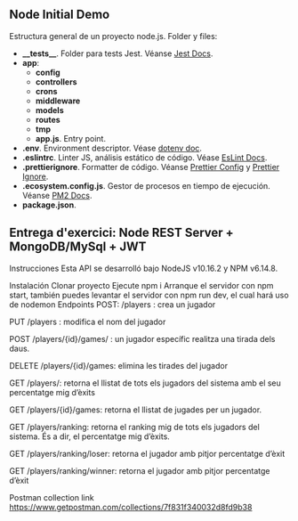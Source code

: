 

## Node Initial Demo

Estructura general de un proyecto node.js. Folder y files:

- <b>\_\_tests__</b>. Folder para tests Jest. Véanse [Jest Docs](https://jestjs.io/es-ES/docs/configuration).
- <b>app</b>:
    - <b>config</b>
    - <b>controllers</b>
    - <b>crons</b>
    - <b>middleware</b>
    - <b>models</b>
    - <b>routes</b>
    - <b>tmp</b>
    - <b>app.js</b>. Entry point.
- <b>.env</b>. Environment descriptor. Véase [dotenv doc](https://www.npmjs.com/package/dotenv).
- <b>.eslintrc</b>. Linter JS, análisis estático de código. Véase [EsLint Docs](https://eslint.org/docs/user-guide/configuring/configuration-files).
- <b>.prettierignore</b>. Formatter de código. Véanse [Prettier Config](https://prettier.io/docs/en/configuration.html) y [Prettier Ignore](https://prettier.io/docs/en/ignore.html).
- <b>.ecosystem.config.js</b>. Gestor de procesos en tiempo de ejecución. Véanse [PM2 Docs](https://pm2.keymetrics.io/).
- <b>package.json</b>.

## Entrega d'exercici: Node REST Server + MongoDB/MySql + JWT
Instrucciones
Esta API se desarrolló bajo NodeJS v10.16.2 y NPM v6.14.8.

Instalación
Clonar proyecto
Ejecute npm i
Arranque el servidor con npm start, también puedes levantar el servidor con npm run dev, el cual hará uso de nodemon
Endpoints
POST: /players : crea un jugador

PUT /players : modifica el nom del jugador

POST /players/{id}/games/ : un jugador específic realitza una tirada dels daus.

DELETE /players/{id}/games: elimina les tirades del jugador

GET /players/: retorna el llistat de tots els jugadors del sistema amb el seu percentatge mig d’èxits

GET /players/{id}/games: retorna el llistat de jugades per un jugador.

GET /players/ranking: retorna el ranking mig de tots els jugadors del sistema. És a dir, el percentatge mig d’èxits.

GET /players/ranking/loser: retorna el jugador amb pitjor percentatge d’èxit

GET /players/ranking/winner: retorna el jugador amb pitjor percentatge d’èxit

Postman collection link
https://www.getpostman.com/collections/7f831f340032d8fd9b38
